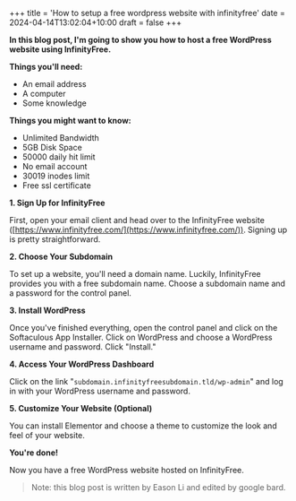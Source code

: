 +++
title = 'How to setup a free wordpress website with infinityfree'
date = 2024-04-14T13:02:04+10:00
draft = false
+++

**In this blog post, I'm going to show you how to host a free WordPress website using InfinityFree.**

**Things you'll need:**

- An email address
- A computer
- Some knowledge

**Things you might want to know:**

- Unlimited Bandwidth
- 5GB Disk Space
- 50000 daily hit limit
- No email account
- 30019 inodes limit
- Free ssl certificate

**1. Sign Up for InfinityFree**

First, open your email client and head over to the InfinityFree website ([https://www.infinityfree.com/](https://www.infinityfree.com/)). Signing up is pretty straightforward.

**2. Choose Your Subdomain**

To set up a website, you'll need a domain name. Luckily, InfinityFree provides you with a free subdomain name. Choose a subdomain name and a password for the control panel.

**3. Install WordPress**

Once you've finished everything, open the control panel and click on the Softaculous App Installer. Click on WordPress and choose a WordPress username and password. Click "Install."

**4. Access Your WordPress Dashboard**

Click on the link "`subdomain.infinityfreesubdomain.tld/wp-admin`" and log in with your WordPress username and password.

**5. Customize Your Website (Optional)**

You can install Elementor and choose a theme to customize the look and feel of your website.

**You're done!**

Now you have a free WordPress website hosted on InfinityFree.

> Note: this blog post is written by Eason Li and edited by google bard.
